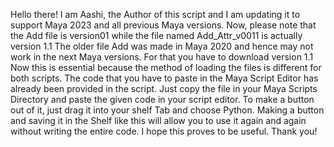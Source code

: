 Hello there!
I am Aashi, the Author of this script and I am updating it to support Maya 2023 and all previous Maya versions. 
Now, please note that the Add file is version01 while the file named Add_Attr_v0011 is actually version 1.1
The older file Add was made in Maya 2020 and hence may not work in the next Maya versions. For that you have to download version 1.1
Now this is essential because the method of loading the files is different for both scripts. The code that you have to paste in the Maya Script Editor has already been provided in the script. Just copy the file in your Maya Scripts Directory and paste the given code in your script editor. To make a button out of it, just drag it into your shelf Tab and choose Python. 
Making a button and saving it in the Shelf like this will allow you to use it again and again without writing the entire code. 
I hope this proves to be useful.
Thank you!
